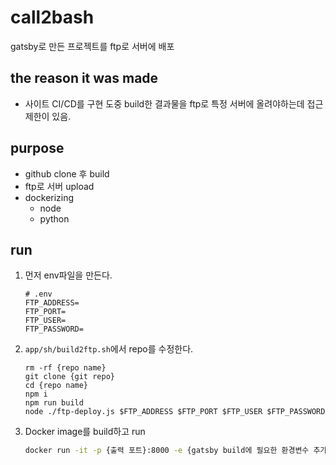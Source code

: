 # call2bash

gatsby로 만든 프로젝트를 ftp로 서버에 배포

## the reason it was made

- 사이트 CI/CD를 구현 도중 build한 결과물을 ftp로 특정 서버에 올려야하는데 접근 제한이 있음.

## purpose

- github clone 후 build
- ftp로 서버 upload
- dockerizing
    - node
    - python

## run

1. 먼저 env파일을 만든다.
    ```
    # .env
    FTP_ADDRESS=
    FTP_PORT=
    FTP_USER=
    FTP_PASSWORD=
    ```
2. `app/sh/build2ftp.sh`에서 repo를 수정한다.
    ```
    rm -rf {repo name}
    git clone {git repo}
    cd {repo name}
    npm i
    npm run build
    node ./ftp-deploy.js $FTP_ADDRESS $FTP_PORT $FTP_USER $FTP_PASSWORD
    ```
3. Docker image를 build하고 run
    ```bash
    docker run -it -p {출력 포트}:8000 -e {gatsby build에 필요한 환경변수 추가} -v {.env 파일 위치}:/code/.env -d ha4219/call2bash:latest
    ```